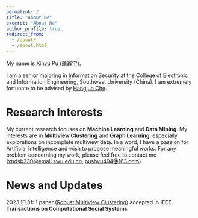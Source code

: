 ```yaml
---
permalink: /
title: "About Me"
excerpt: "About Me"
author_profile: true
redirect_from: 
  - /about/
  - /about.html
---
```


My name is Xinyu Pu (蒲鑫宇).

I am a senior majoring in Information Security at the College of Electronic and Information Engineering, Southwest University (China). 
I am extremely fortunate to be advised by [Hangjun Che](https://www.researchgate.net/profile/Che-Hangjun). 

Research Interests
======
My current research focuses on **Machine Learning** and **Data Mining**. 
My interests are in **Multiview Clustering** and **Graph Learning**, especially explorations on incomplete multiview data. 
In a word, I have a passion for Artificial Intelligence and wish to propose meaningful works. 
For any problem concerning my work, please feel free to contact me (xndsb330@email.swu.edu.cn, pushyu404@163.com). 


News and Updates
======
2023.10.31: 1 paper ([Robust Multiview Clustering]([10.1109/TCSS.2023.3331366](https://doi.org/10.1109/TCSS.2023.3331366))) accepted in **IEEE Transactions on Computational Social Systems**